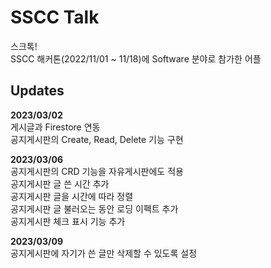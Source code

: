 # SSCC Talk

스크톡!  
SSCC 해커톤(2022/11/01 ~ 11/18)에 Software 분야로 참가한 어플  

## Updates

**2023/03/02**  
게시글과 Firestore 연동  
공지게시판의 Create, Read, Delete 기능 구현  

**2023/03/06**  
공지게시판의 CRD 기능을 자유게시판에도 적용  
공지게시판 글 쓴 시간 추가  
공지게시판 글을 시간에 따라 정렬  
공지게시판 글 불러오는 동안 로딩 이펙트 추가  
공지게시판 체크 표시 기능 추가  

**2023/03/09**  
공지게시판에 자기가 쓴 글만 삭제할 수 있도록 설정  